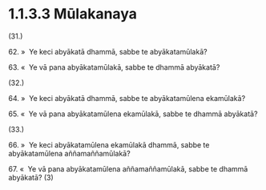 

# 1.1.3.3 Mūlakanaya





(31.)

62\. »  Ye keci abyākatā dhammā, sabbe te abyākatamūlakā?

63\. «  Ye vā pana abyākatamūlakā, sabbe te dhammā abyākatā?

(32.)

64\. »  Ye keci abyākatā dhammā, sabbe te abyākatamūlena ekamūlakā?

65\. «  Ye vā pana abyākatamūlena ekamūlakā, sabbe te dhammā abyākatā?

(33.)

66\. »  Ye keci abyākatamūlena ekamūlakā dhammā, sabbe te abyākatamūlena aññamaññamūlakā?

67\. «  Ye vā pana abyākatamūlena aññamaññamūlakā, sabbe te dhammā abyākatā? (3)



